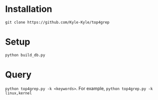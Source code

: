 # Installation
`git clone https://github.com/Kyle-Kyle/top4grep`

# Setup
`python build_db.py`

# Query
`python top4grep.py -k <keywords>`. For example, `python top4grep.py -k linux,kernel`
